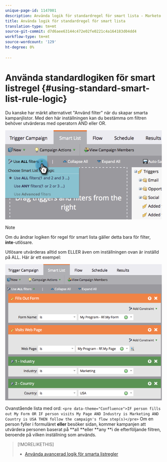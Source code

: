 ```yaml
---
unique-page-id: 1147001
description: Använda logik för standardregel för smart lista - Marketo Docs - Produktdokumentation
title: Använda logik för standardregel för smart lista
translation-type: tm+mt
source-git-commit: d7d6aee63144c472e02fe0221c4a164183d04dd4
workflow-type: tm+mt
source-wordcount: '129'
ht-degree: 0%

---
```



# Använda standardlogiken för smart listregel {#using-standard-smart-list-rule-logic}

Du kanske har märkt alternativet &quot;Använd filter&quot; när du skapar smarta kampanjlistor. Med den här inställningen kan du bestämma om filtren behöver utvärderas med operatorn AND eller OR.

![](assets/image2014-9-22-14-3a12-3a42.png)

>[!NOTE]
>
>Om du ändrar logiken för regel för smart lista gäller detta bara för filter, **inte**-utlösare.

Utlösare utvärderas alltid som ELLER även om inställningen ovan är inställd på ALL.  Här är ett exempel:

![](assets/image2014-9-22-14-3a12-3a57.png)

Ovanstående lista med ord:
`<pre data-theme="Confluence">IF person fills out My Form OR IF person visits My Page AND Industry is Marketing AND Country is USA THEN follow the campaign's flow step(s)</pre>` Om en person fyller i formuläret **eller** besöker sidan, kommer kampanjen att utvärdera personen baserat på **all **eller **any **i de efterföljande filtren, beroende på vilken inställning som används.

>[!MORELIKETHIS]
>
>* [Använda avancerad logik för smarta listregler](../../../../product-docs/core-marketo-concepts/smart-lists-and-static-lists/using-smart-lists/using-advanced-smart-list-rule-logic.md)

>



